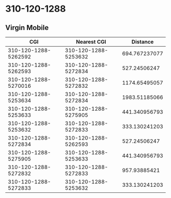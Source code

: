 # 310-120-1288
## Virgin Mobile


| CGI | Nearest CGI | Distance |
|-----|-------------|----------|
| 310-120-1288-5262592 | 310-120-1288-5253632 | 694.767237077 |
| 310-120-1288-5262593 | 310-120-1288-5272834 | 527.24506247 |
| 310-120-1288-5270016 | 310-120-1288-5272832 | 1174.65495057 |
| 310-120-1288-5253634 | 310-120-1288-5272834 | 1983.51185066 |
| 310-120-1288-5253633 | 310-120-1288-5275905 | 441.340956793 |
| 310-120-1288-5253632 | 310-120-1288-5272833 | 333.130241203 |
| 310-120-1288-5272834 | 310-120-1288-5262593 | 527.24506247 |
| 310-120-1288-5275905 | 310-120-1288-5253633 | 441.340956793 |
| 310-120-1288-5272832 | 310-120-1288-5272833 | 957.93885421 |
| 310-120-1288-5272833 | 310-120-1288-5253632 | 333.130241203 |
